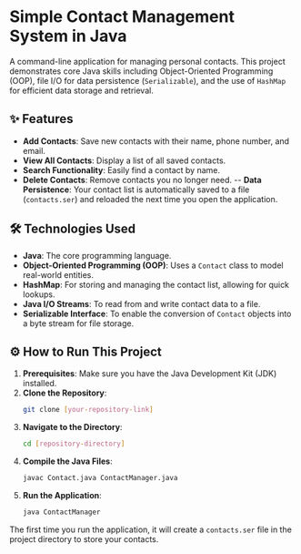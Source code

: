 # Simple Contact Management System in Java

A command-line application for managing personal contacts. This project demonstrates core Java skills including Object-Oriented Programming (OOP), file I/O for data persistence (`Serializable`), and the use of `HashMap` for efficient data storage and retrieval.

## ✨ Features

-   **Add Contacts**: Save new contacts with their name, phone number, and email.
-   **View All Contacts**: Display a list of all saved contacts.
-   **Search Functionality**: Easily find a contact by name.
-   **Delete Contacts**: Remove contacts you no longer need.
--   **Data Persistence**: Your contact list is automatically saved to a file (`contacts.ser`) and reloaded the next time you open the application.

## 🛠️ Technologies Used

-   **Java**: The core programming language.
-   **Object-Oriented Programming (OOP)**: Uses a `Contact` class to model real-world entities.
-   **HashMap**: For storing and managing the contact list, allowing for quick lookups.
-   **Java I/O Streams**: To read from and write contact data to a file.
-   **Serializable Interface**: To enable the conversion of `Contact` objects into a byte stream for file storage.

## ⚙️ How to Run This Project

1.  **Prerequisites**: Make sure you have the Java Development Kit (JDK) installed.
2.  **Clone the Repository**:
    ```bash
    git clone [your-repository-link]
    ```
3.  **Navigate to the Directory**:
    ```bash
    cd [repository-directory]
    ```
4.  **Compile the Java Files**:
    ```bash
    javac Contact.java ContactManager.java
    ```
5.  **Run the Application**:
    ```bash
    java ContactManager
    ```
The first time you run the application, it will create a `contacts.ser` file in the project directory to store your contacts.
